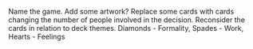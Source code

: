 Name the game.
Add some artwork?
Replace some cards with cards changing the number of people involved in the decision.
Reconsider the cards in relation to deck themes. Diamonds - Formality, Spades - Work, Hearts - Feelings
